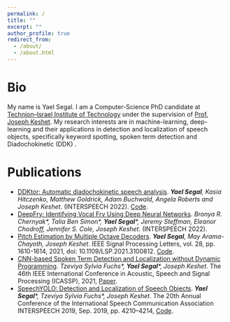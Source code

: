 ```yaml
---
permalink: /
title: ""
excerpt: ""
author_profile: true
redirect_from: 
  - /about/
  - /about.html
---
```


Bio
====
My name is Yael Segal. I am a Computer-Science PhD candidate at [Technion–Israel Institute of Technology](https://www.technion.ac.il/)
under the supervision of [Prof. Joseph Keshet](https://u.cs.biu.ac.il/~jkeshet/). My research interests are in
machine-learning, deep-learning and their applications in detection and localization of speech objects, specifically keyword spotting, spoken term detection and Diadochokinetic (DDK) .

Publications
====
- [DDKtor: Automatic diadochokinetic speech analysis](http://arxiv.org/abs/2206.14639). _**Yael Segal**, Kasia Hitczenko, Matthew Goldrick, Adam Buchwald, Angela Roberts and Joseph Keshet_. (INTERSPEECH 2022). [Code](https://github.com/MLSpeech/DDKtor).
- [DeepFry: Identifying Vocal Fry Using Deep Neural Networks](https://arxiv.org/abs/2203.17019). _Bronya R. Chernyak*, Talia Ben Simon*, **Yael Segal***, Jeremy Steffman, Eleanor Chodroff, Jennifer S. Cole, Joseph Keshet_. (INTERSPEECH 2022).
- [Pitch Estimation by Multiple Octave Decoders](https://ieeexplore.ieee.org/document/9501499). _**Yael Segal**, May Arama-Chayoth, Joseph Keshet_. IEEE Signal Processing Letters, vol. 28, pp. 1610-1614, 2021, doi: 10.1109/LSP.2021.3100812. [Code](https://github.com/MLSpeech/PiMOD).
- [CNN-based Spoken Term Detection and Localization without Dynamic Programming](https://arxiv.org/pdf/2103.05468.pdf). _Tzeviya Sylvia Fuchs*, **Yael Segal***, Joseph Keshet_.  The 46th IEEE International Conference in Acoustic, Speech and Signal Processing (ICASSP), 2021, [Paper](https://arxiv.org/pdf/2103.05468.pdf).
- [SpeechYOLO: Detection and Localization of Speech Objects](https://arxiv.org/pdf/1904.07704.pdf). _**Yael Segal***, Tzeviya Sylvia Fuchs*, Joseph Keshet_.  The 20th Annual Conference of the International Speech Communication Association INTERSPEECH 2019, Sep. 2019, pp. 4210–4214, [Code](https://github.com/MLSpeech/speech_yolo).
